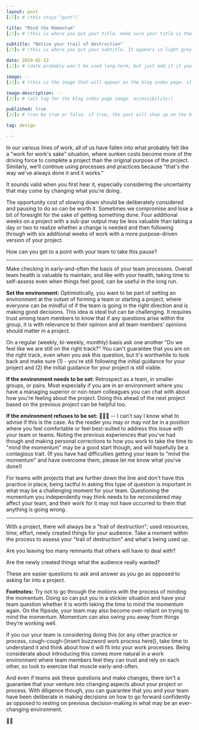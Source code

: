 ```yaml
---
layout: post
[//]: # (this stays "post")

title: "Mind the Momentum"
[//]: # (this is where you put your title. make sure your title is the same name as the file)

subtitle: "Notice your trail of destruction"
[//]: # (this is where you put your subtitle. It appears in light grey under the title currently and underneath post on blog post index listing)

date: 2019-02-23
[//]: # (date probably won't be used long-term, but just add it if you want)

image: --
[//]: # (this is the image that will appear on the blog index page. it'll be a fixed dimension for all images used. I may have to have 2 images; one for the blog index page and one for the header of the post itself)

image-description: --
[//]: # (alt tag for the blog index page image. accessibility!)

published: true
[//]: # (can be true or false. if true, the post will show up on the blog index page, if not, it won't.)

tag: design

---
```


In our various lines of work, all of us have fallen into what probably felt like a "work for work's sake" situation, where sunken costs become more of the driving force to complete a project than the original purpose of the project. Similarly, we'll continue using processes and practices because "that's the way we've always done it and it works."

It sounds valid when you first hear it, especially considering the uncertainty that may come by changing what you're doing.

The opportunity cost of slowing down should be deliberately considered and pausing to do so can be worth it. Sometimes we compromise and lose a bit of foresight for the sake of getting something done. Four additional weeks on a project with a sub-par output may be less valuable than taking a day or two to realize whether a change is needed and then following through with six additional weeks of work with a more purpose-driven version of your project.

How can you get to a point with your team to take this pause?

---

Make checking in early-and-often the basis of your team processes. Overall team health is valuable to maintain, and like with your health, taking time to self-assess even when things feel good, can be useful in the long run. 

**Set the environment:** Optimistically, you want to be part of setting an environment at the outset of forming a team or starting a project, where everyone can be mindful of if the team is going in the right direction and is making good decisions. This idea is ideal but can be challenging. It requires trust among team members to know that if any questions arise within the group, it is with relevance to their opinion and all team members' opinions should matter in a project.

On a regular (weekly, bi-weekly, monthly) basis ask one another "Do we feel like we are still on the right track?" You can't guarantee that you are on the right track, even when you ask this question, but it's worthwhile to look back and make sure (1) - you're still following the initial guidance for your project and (2) the initial guidance for your project is still viable. 

**If the environment needs to be set:** Retrospect as a team, in smaller groups, or pairs. Most especially if you are in an environment where you have a managing superior or non-team colleagues you can chat with about how you're feeling about the project. Doing this ahead of the next project based on the previous project can be helpful too.

**If the environment refuses to be set:** 🤷🏿‍♂️ -- I can't say I know what to advise if this is the case. As the reader you may or may not be in a position where you feel comfortable or feel best-suited to address this issue with your team or teams. Noting the previous experiences that you've had though and making personal corrections to how you work to take the time to "mind the momentum" may be a good start though, and will hopefully be a contagious trait. (If you have had difficulties getting your team to "mind the momentum" and have overcome them, please let me know what you've done!)

For teams with projects that are further down the line and don't have this practice in place, being tactful in asking this type of question is important in what may be a challenging moment for your team. Questioning the momentum you independently may think needs to be reconsidered may affect your team, and their work for it may not have occurred to them that anything is going wrong. 

---

With a project, there will always be a "trail of destruction"; used resources, time, effort, newly created things for your audience. Take a moment within the process to assess your "trail of destruction" and what's being used up.

Are you leaving too many remnants that others will have to deal with?

Are the newly created things what the audience really wanted?

These are easier questions to ask and answer as you go as opposed to asking far into a project. 

**Footnotes:** Try not to go through the motions with the process of minding the momentum. Doing so can put you in a stickier situation and have your team question whether it is worth taking the time to mind the momentum again. On the flipside, your team may also become over-reliant on trying to mind the momentum. Momentum can also swing you away from things they’re working well.

If you our your team is considering doing this (or any other practice or process, cough-cough-[insert buzzword work process here]), take time to understand it and think about how it will fit into your work processes. Being considerate about introducing this comes more natural in a work environment where team members feel they can trust and rely on each other, so look to exercise that muscle early-and-often.

And even if teams ask these questions and make changes, there isn't a guarantee that your venture into changing aspects about your project or process. With diligence though, you can guarantee that you and your team have been deliberate in making decisions on how to go forward confidently as opposed to resting on previous decision-making in what may be an ever-changing environment.

✌🏿